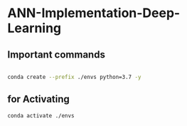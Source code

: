 # ANN-Implementation-Deep-Learning

## Important commands

``` bash

conda create --prefix ./envs python=3.7 -y

```

##  for Activating
``` bash
conda activate ./envs

```